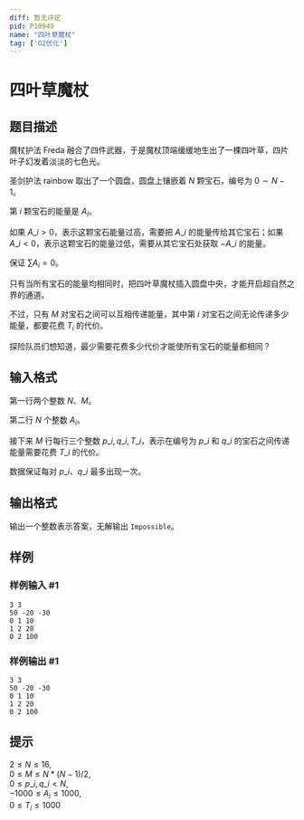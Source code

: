 ```yaml
---
diff: 暂无评定
pid: P10949
name: "四叶草魔杖"
tag: ['O2优化']
---
```

# 四叶草魔杖
## 题目描述

魔杖护法 Freda 融合了四件武器，于是魔杖顶端缓缓地生出了一棵四叶草，四片叶子幻发着淡淡的七色光。

圣剑护法 rainbow 取出了一个圆盘，圆盘上镶嵌着 $N$ 颗宝石，编号为 $0 \sim N-1$。

第 $i$ 颗宝石的能量是 $A_i$。

如果 $A\_i > 0$，表示这颗宝石能量过高，需要把 $A\_i$ 的能量传给其它宝石；如果 $A\_i < 0$，表示这颗宝石的能量过低，需要从其它宝石处获取 $-A\_i$ 的能量。

保证 $\sum A_i = 0$。

只有当所有宝石的能量均相同时，把四叶草魔杖插入圆盘中央，才能开启超自然之界的通道。

不过，只有 $M$ 对宝石之间可以互相传递能量，其中第 $i$ 对宝石之间无论传递多少能量，都要花费 $T_i$ 的代价。

探险队员们想知道，最少需要花费多少代价才能使所有宝石的能量都相同？
## 输入格式

第一行两个整数 $N、M$。

第二行 $N$ 个整数 $A_i$。

接下来 $M$ 行每行三个整数 $p\_i,q\_i,T\_i$，表示在编号为 $p\_i$ 和 $q\_i$ 的宝石之间传递能量需要花费 $T\_i$ 的代价。

数据保证每对 $p\_i、q\_i$ 最多出现一次。
## 输出格式

输出一个整数表示答案，无解输出 `Impossible`。
## 样例

### 样例输入 #1
```
3 3
50 -20 -30
0 1 10
1 2 20
0 2 100
```
### 样例输出 #1
```
3 3
50 -20 -30
0 1 10
1 2 20
0 2 100
```
## 提示

$2 \le N \le 16$,  
$0 \le M \le N*(N-1)/2$,  
$0 \le p\_i,q\_i < N$,  
$-1000 \le A_i \le 1000$,  
$0 \le T_i \le 1000$
